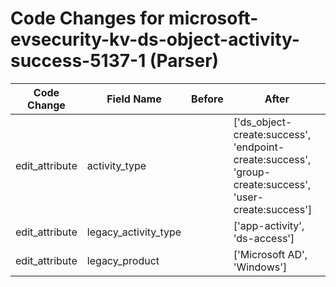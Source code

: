 # Code Changes for microsoft-evsecurity-kv-ds-object-activity-success-5137-1 (Parser)

| Code Change | Field Name | Before | After |
|-------------|------------|--------|-------|
| edit_attribute | activity_type |  | ['ds_object-create:success', 'endpoint-create:success', 'group-create:success', 'user-create:success'] |
| edit_attribute | legacy_activity_type |  | ['app-activity', 'ds-access'] |
| edit_attribute | legacy_product |  | ['Microsoft AD', 'Windows'] |